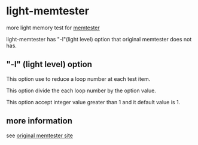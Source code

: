 # light-memtester
more light memory test for [memtester](http://pyropus.ca/software/memtester/)

light-memtester has "-l"(light level) option that original memtester does not has.

## "-l" (light level) option
This option use to reduce a loop number at each test item.

This option divide the each loop number by the option value.

This option accept integer value greater than 1 and it default value is 1.

## more information
see [original memtester site](http://pyropus.ca/software/memtester/)

